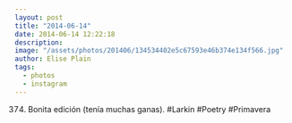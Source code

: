 ```yaml
---
layout: post
title: "2014-06-14"
date: 2014-06-14 12:22:18
description: 
image: "/assets/photos/201406/134534402e5c67593e46b374e134f566.jpg"
author: Elise Plain
tags: 
  - photos
  - instagram
---
```


374. Bonita edición (tenía muchas ganas). #Larkin #Poetry #Primavera
<p></p>
